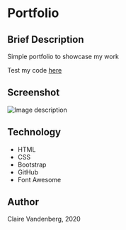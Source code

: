 # Portfolio

## Brief Description 
Simple portfolio to showcase my work

Test my code [here](https://clairevandeneberg.github.io/portfolio/me.html)


## Screenshot
![Image description](Screenshot.png)

## Technology 
* HTML
* CSS
* Bootstrap
* GitHub
* Font Awesome

## Author 
Claire Vandenberg, 2020
